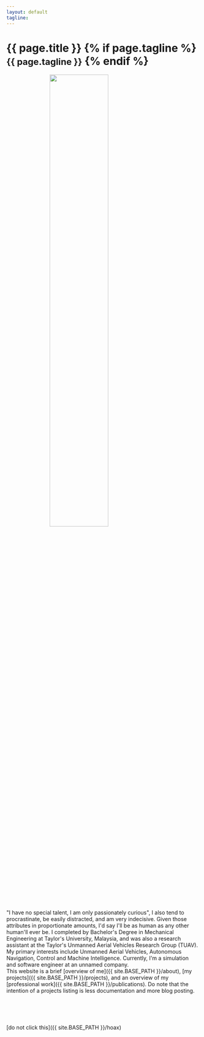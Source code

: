 ```yaml
---
layout: default
tagline:
---
```


<div class="page-header">
	<h1>
		{{ page.title }}
		{% if page.tagline %}
			<br>
			<small>{{ page.tagline }}</small>
		{% endif %}
	</h1>
</div>

<img src="{{ site.BASE_PATH }}/assets/img/su37.jpg" width="55%" style="display:block;margin:0 auto;">

<br>
<br>
"I have no special talent, I am only passionately curious", I also tend to procrastinate, be easily distracted, and am very indecisive. Given those attributes in proportionate amounts, I'd say I'll be as human as any other human'll ever be. I completed by Bachelor's Degree in Mechanical Engineering at Taylor's University, Malaysia, and was also a research assistant at the Taylor's Unmanned Aerial Vehicles Research Group (TUAV). My primary interests include Unmanned Aerial Vehicles, Autonomous Navigation, Control and Machine Intelligence. Currently, I'm a simulation and software engineer at an unnamed company.

<br>
This website is a brief [overview of me]({{ site.BASE_PATH }}/about), [my projects]({{ site.BASE_PATH }}/projects), and an overview of my [professional work]({{ site.BASE_PATH }}/publications). Do note that the intention of a projects listing is less documentation and more blog posting.


<br><br><br>

[do not click this]({{ site.BASE_PATH }}/hoax)

<!-- 
<a href="{{ site.BASE_PATH }}/clock/" target="_blank"> Click here if your name is Zoey lol</a>
<br>
Let's be honest, who even clicks <a href="{{ site.BASE_PATH }}/animation/" target="_blank">these</a> links -->
